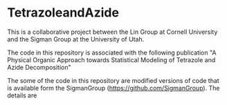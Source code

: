 # TetrazoleandAzide
This is a collaborative project between the Lin Group at Cornell University and the Sigman Group at the University of Utah. 

The code in this repository is associated with the following publication "A Physical Organic Approach towards Statistical Modeling of Tetrazole and Azide Decomposition"

The some of the code in this repository are modified versions of code that is available form the SigmanGroup (https://github.com/SigmanGroup). The details are 
